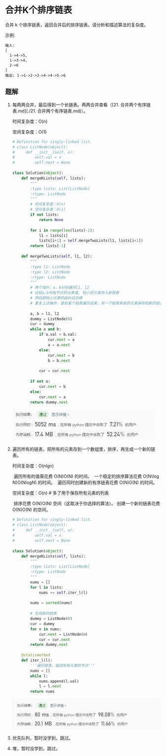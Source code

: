 # 合并K个排序链表

合并 k 个排序链表，返回合并后的排序链表。请分析和描述算法的复杂度。

示例:

```
输入:
[
  1->4->5,
  1->3->4,
  2->6
]
输出: 1->1->2->3->4->4->5->6
```

## 题解

1. 每两两合并，最后得到一个长链表。两两合并查看（[21. 合并两个有序链表.md](./21. 合并两个有序链表.md)）。

   时间复杂度：O(n)

   空间复杂度：O(1)

   ```python
   # Definition for singly-linked list.
   # class ListNode(object):
   #     def __init__(self, x):
   #         self.val = x
   #         self.next = None
   
   class Solution(object):
       def mergeKLists(self, lists):
           """
           :type lists: List[ListNode]
           :rtype: ListNode
           """
           # 时间复杂度：O(n)
           # 空间复杂度：O(1)
           if not lists:
               return None
           
           for i in range(len(lists)-1):
               l1 = lists[i]
               lists[i+1] = self.mergeTwoLists(l1, lists[i+1])
           return lists[-1]
           
       def mergeTwoLists(self, l1, l2):
           """
           :type l1: ListNode
           :type l2: ListNode
           :rtype: ListNode
           """
           # 两个指针，a，b分别遍历l1, l2
           # 比较a,b所指节点的元素值, 较小的元素存入新链表
           # 然后把较小元素的指针往后移
           # 重复上述操作，直到某个链表遍历结束，另一个链表剩余的元素保存到新的链表中。
           
           a, b = l1, l2
           dummy = ListNode(0)
           cur = dummy
           while a and b:
               if a.val < b.val:
                   cur.next = a
                   a = a.next
               else:
                   cur.next = b
                   b = b.next
               
               cur = cur.next
           
           if not a:
               cur.next = b
           else:
               cur.next = a
           return dummy.next
   ```

   ![](../images/23_1.png)

2. 遍历所有的链表，把所有的元素存到一个数组里，排序，再生成一个新的链表。

   时间复杂度：O(nlgn)  

   ​	遍历所有的值需花费 O(N)O(N) 的时间。
   ​	一个稳定的排序算法花费 O(N\log N)O(NlogN) 的时间。
   ​	遍历同时创建新的有序链表花费 O(N)O(N) 的时间。

   空间复杂度：O(n)  # 多了用于保存所有元素的列表

   ​	排序花费 O(N)O(N) 空间（这取决于你选择的算法）。
   ​	创建一个新的链表花费 O(N)O(N) 的空间。

   ```python
   # Definition for singly-linked list.
   # class ListNode(object):
   #     def __init__(self, x):
   #         self.val = x
   #         self.next = None
   
   class Solution(object):
       def mergeKLists(self, lists):
           """
           :type lists: List[ListNode]
           :rtype: ListNode
           """
           nums = []
           for l in lists:
               nums += self.iter_l(l)
               
           nums = sorted(nums)
           
           # 生成新的链表
           dummy = ListNode(0)
           cur = dummy
           for n in nums:
               cur.next = ListNode(n)
               cur = cur.next
           return dummy.next
               
       @staticmethod
       def iter_l(l):
           '''遍历链表，返回所有元素的节点'''
           nums = []
           while l:
               nums.append(l.val)
               l = l.next
           return nums
   ```

   ![](../images/23_2.png)

3. 优先队列，暂时没学到，跳过。

4. 堆，暂时没学到，跳过。